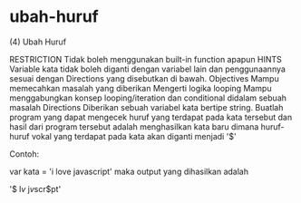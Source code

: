 # ubah-huruf
(4) Ubah Huruf

RESTRICTION
Tidak boleh menggunakan built-in function apapun
HINTS
Variable kata tidak boleh diganti dengan variabel lain dan penggunaannya sesuai dengan Directions yang disebutkan di bawah.
Objectives
Mampu memecahkan masalah yang diberikan Mengerti logika looping Mampu menggabungkan konsep looping/iteration dan conditional didalam sebuah masalah
Directions
Diberikan sebuah variabel kata bertipe string. Buatlah program yang dapat mengecek huruf yang terdapat pada kata tersebut dan hasil dari program tersebut adalah menghasilkan kata baru dimana huruf-huruf vokal yang terdapat pada kata akan diganti menjadi '$'

Contoh:

var kata = 'i love javascript'
maka output yang dihasilkan adalah

'$ l$v$ j$v$scr$pt'
